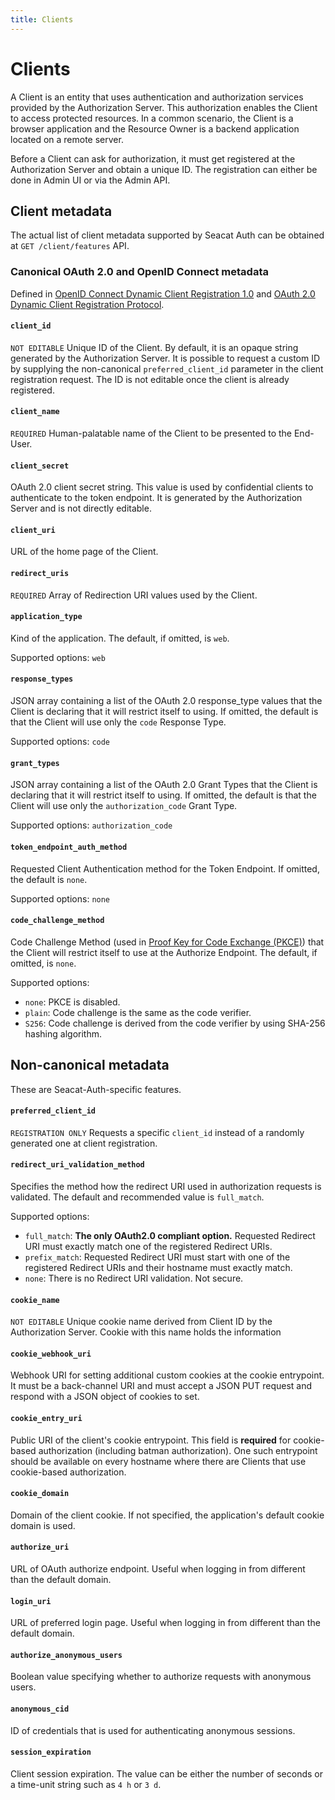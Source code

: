 ```yaml
---
title: Clients
---
```


# Clients

A Client is an entity that uses authentication and authorization services provided by the Authorization Server. 
This authorization enables the Client to access protected resources.
In a common scenario, the Client is a browser application and the Resource Owner is a backend application 
located on a remote server.

Before a Client can ask for authorization, it must get registered at the Authorization Server and obtain a unique ID.
The registration can either be done in Admin UI or via the Admin API.

## Client metadata

The actual list of client metadata supported by Seacat Auth can be obtained at `GET /client/features` API.

### Canonical OAuth 2.0 and OpenID Connect metadata

Defined in [OpenID Connect Dynamic Client Registration 1.0](https://openid.net/specs/openid-connect-registration-1_0.html)
and [OAuth 2.0 Dynamic Client Registration Protocol](https://www.rfc-editor.org/rfc/rfc7591#section-2).

#### `client_id`
`NOT EDITABLE` Unique ID of the Client. By default, it is an opaque string generated by the Authorization Server.
It is possible to request a custom ID by supplying the non-canonical `preferred_client_id` parameter in the 
client registration request.
The ID is not editable once the client is already registered.

#### `client_name`
`REQUIRED` Human-palatable name of the Client to be presented to the End-User.

#### `client_secret`
OAuth 2.0 client secret string. This value is used by confidential clients to authenticate to the token endpoint.
It is generated by the Authorization Server and is not directly editable. 

#### `client_uri`
URL of the home page of the Client.

#### `redirect_uris`
`REQUIRED` Array of Redirection URI values used by the Client.

#### `application_type`
Kind of the application. The default, if omitted, is `web`.

Supported options: `web`

#### `response_types`
JSON array containing a list of the OAuth 2.0 response_type values that the Client is declaring that it will restrict 
itself to using. If omitted, the default is that the Client will use only the `code` Response Type.

Supported options: `code`

#### `grant_types`
JSON array containing a list of the OAuth 2.0 Grant Types that the Client is declaring that it will restrict itself 
to using. If omitted, the default is that the Client will use only the `authorization_code` Grant Type.

Supported options: `authorization_code`

#### `token_endpoint_auth_method`
Requested Client Authentication method for the Token Endpoint. If omitted, the default is `none`.

Supported options: `none`

#### `code_challenge_method`
Code Challenge Method (used in [Proof Key for Code Exchange (PKCE)](https://datatracker.ietf.org/doc/html/rfc7636)) 
that the Client will restrict itself to use at the Authorize Endpoint. The default, if omitted, is `none`.

Supported options: 

- `none`: PKCE is disabled.
- `plain`: Code challenge is the same as the code verifier.
- `S256`: Code challenge is derived from the code verifier by using SHA-256 hashing algorithm.


## Non-canonical metadata

These are Seacat-Auth-specific features.

#### `preferred_client_id`
`REGISTRATION ONLY` Requests a specific `client_id` instead of a randomly generated one at client registration.

#### `redirect_uri_validation_method`
Specifies the method how the redirect URI used in authorization requests is validated. The default and recommended 
value is `full_match`.

Supported options: 

- `full_match`: **The only OAuth2.0 compliant option.** Requested Redirect URI must exactly match one of the registered
  Redirect URIs.
- `prefix_match`: Requested Redirect URI must start with one of the registered Redirect URIs and their hostname must 
  exactly match.
- `none`: There is no Redirect URI validation. Not secure.

#### `cookie_name`
`NOT EDITABLE` Unique cookie name derived from Client ID by the Authorization Server. Cookie with this name holds 
the information 

#### `cookie_webhook_uri`
Webhook URI for setting additional custom cookies at the cookie entrypoint. It must be a back-channel URI and must 
accept a JSON PUT request and respond with a JSON object of cookies to set.

#### `cookie_entry_uri`
Public URI of the client's cookie entrypoint. This field is **required** for cookie-based authorization (including 
batman authorization). One such entrypoint should be available on every hostname where there are Clients that use 
cookie-based authorization.

#### `cookie_domain`
Domain of the client cookie. If not specified, the application's default cookie domain is used.

#### `authorize_uri`
URL of OAuth authorize endpoint. Useful when logging in from different than the default domain.

#### `login_uri`
URL of preferred login page. Useful when logging in from different than the default domain.

#### `authorize_anonymous_users`
Boolean value specifying whether to authorize requests with anonymous users.

#### `anonymous_cid`
ID of credentials that is used for authenticating anonymous sessions.

#### `session_expiration`
Client session expiration. The value can be either the number of seconds or a time-unit string such as `4 h` or `3 d`.
